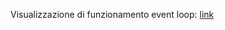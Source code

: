 
Visualizzazione di funzionamento event loop: [link](http://latentflip.com/loupe/?code=Cgpjb25zb2xlLmxvZygiUGFydCBBIik7CgpzZXRUaW1lb3V0KGZ1bmN0aW9uIHRpbWVvdXQoKSB7CiAgICBjb25zb2xlLmxvZygiUGFydCBDIik7Cn0sIDUwMDApOwoKY29uc29sZS5sb2coIlBhcnQgQSIpOw%3D%3D!!!PGJ1dHRvbj5DbGljayBtZSE8L2J1dHRvbj4%3D)


